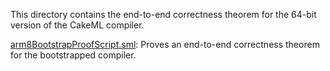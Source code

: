 This directory contains the end-to-end correctness theorem for the
64-bit version of the CakeML compiler.

[arm8BootstrapProofScript.sml](arm8BootstrapProofScript.sml):
Proves an end-to-end correctness theorem for the bootstrapped compiler.
